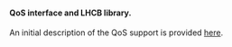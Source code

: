 #### QoS interface and LHCB library.

An initial description of the QoS support is provided [here](https://github.com/reTHINK-project/specs/tree/master/qos).
